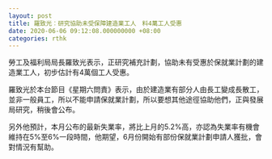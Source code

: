 ```yaml
---
layout: post
title: 羅致光︰研究協助未受保障建造業工人　料4萬工人受惠
date: 2020-06-06 09:12:08.000000000 +08:00
categories: rthk
---
```


勞工及福利局局長羅致光表示，正研究補充計劃，協助未有受惠於保就業計劃的建造業工人，初步估計有4萬個工人受惠。 

羅致光於本台節目《星期六問責》表示，由於建造業有部分人由長工變成長散工，並非一般員工，所以不能申請保就業計劃，所以要想其他途徑協助他們，正與發展局研究，稍後會公布。

另外他預計，本月公布的最新失業率，將比上月的5.2%高，亦認為失業率有機會維持在5%至6%一段時間，他期望，6月份開始有部份保就業計劃申請人獲批，會對情況有幫助。

